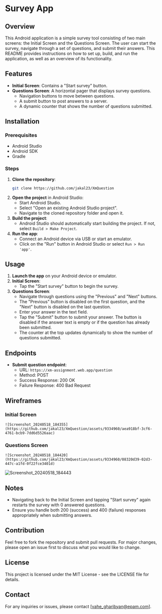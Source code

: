 # Survey App

## Overview

This Android application is a simple survey tool consisting of two main screens: the Initial Screen and the Questions Screen. The user can start the survey, navigate through a set of questions, and submit their answers. This README provides instructions on how to set up, build, and run the application, as well as an overview of its functionality.

## Features

- **Initial Screen**: Contains a "Start survey" button.
- **Questions Screen**: A horizontal pager that displays survey questions.
    - Navigation buttons to move between questions.
    - A submit button to post answers to a server.
    - A dynamic counter that shows the number of questions submitted.

## Installation

### Prerequisites

- Android Studio
- Android SDK
- Gradle

### Steps

1. **Clone the repository**:
    ```bash
    git clone https://github.com/jakal23/XmQuestion
    ```
2. **Open the project** in Android Studio:
    - Start Android Studio.
    - Select "Open an existing Android Studio project".
    - Navigate to the cloned repository folder and open it.
3. **Build the project**:
    - Android Studio should automatically start building the project. If not, select `Build > Make Project`.
4. **Run the app**:
    - Connect an Android device via USB or start an emulator.
    - Click on the "Run" button in Android Studio or select `Run > Run 'app'`.

## Usage

1. **Launch the app** on your Android device or emulator.
2. **Initial Screen**:
    - Tap the "Start survey" button to begin the survey.
3. **Questions Screen**:
    - Navigate through questions using the "Previous" and "Next" buttons.
    - The "Previous" button is disabled on the first question, and the "Next" button is disabled on the last question.
    - Enter your answer in the text field.
    - Tap the "Submit" button to submit your answer. The button is disabled if the answer text is empty or if the question has already been submitted.
    - The counter at the top updates dynamically to show the number of questions submitted.

## Endpoints

- **Submit question endpoint**:
    - URL: `https://xm-assignment.web.app/question`
    - Method: POST
    - Success Response: 200 OK
    - Failure Response: 400 Bad Request

## Wireframes

### Initial Screen

```
![Screenshot_20240518_184355](https://github.com/jakal23/XmQuestion/assets/9334960/aea918bf-3cf6-4761-bcb9-7dd6d5526aac)
```

### Questions Screen

```
![Screenshot_20240518_184420](https://github.com/jakal23/XmQuestion/assets/9334960/08320d39-02d3-447c-a1fd-0f22fce3401d)
```
![Screenshot_20240518_184443](https://github.com/jakal23/XmQuestion/assets/9334960/6e625f37-3651-456d-9589-01168bb85dc5)

## Notes

- Navigating back to the Initial Screen and tapping "Start survey" again restarts the survey with 0 answered questions.
- Ensure you handle both 200 (success) and 400 (failure) responses appropriately when submitting answers.

## Contribution

Feel free to fork the repository and submit pull requests. For major changes, please open an issue first to discuss what you would like to change.

## License

This project is licensed under the MIT License - see the LICENSE file for details.

## Contact

For any inquiries or issues, please contact [vahe_gharibyan@epam.com].
